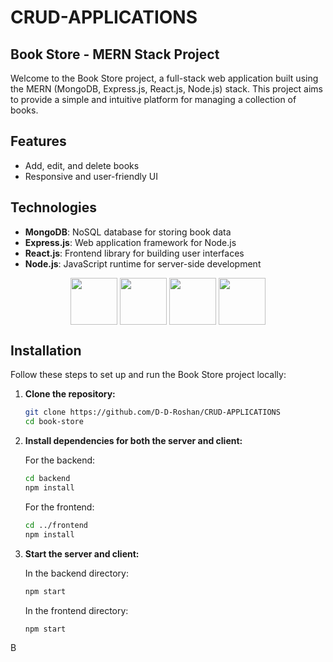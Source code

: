 

# CRUD-APPLICATIONS
## Book Store - MERN Stack Project

Welcome to the Book Store project, a full-stack web application built using the MERN (MongoDB, Express.js, React.js, Node.js) stack. This project aims to provide a simple and intuitive platform for managing a collection of books.

## Features
- Add, edit, and delete books
- Responsive and user-friendly UI

## Technologies
- **MongoDB**: NoSQL database for storing book data
- **Express.js**: Web application framework for Node.js
- **React.js**: Frontend library for building user interfaces
- **Node.js**: JavaScript runtime for server-side development

<div align="center">
<img align="center" height="75" width="75" src="https://skillicons.dev/icons?i=nodejs"/>
<img align="center" height="75" width="75" src="https://skillicons.dev/icons?i=react"/>
<img align="center" height="75" width="75" src="https://skillicons.dev/icons?i=mongodb"/>
<img align="center" height="75" width="75" src="https://skillicons.dev/icons?i=expressjs"/>

</div>


## Installation

Follow these steps to set up and run the Book Store project locally:

1. **Clone the repository:**
   ```bash
   git clone https://github.com/D-D-Roshan/CRUD-APPLICATIONS
   cd book-store
   ```

2. **Install dependencies for both the server and client:**

   For the backend:
   ```bash
   cd backend
   npm install
   ```

   For the frontend:
   ```bash
   cd ../frontend
   npm install
   ```

3. **Start the server and client:**

   In the backend directory:
   ```bash
   npm start
   ```

   In the frontend directory:
   ```bash
   npm start
   ```

B
